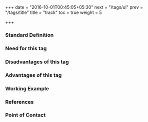 +++
date = "2016-10-01T00:45:05+05:30"
next = "/tags/ul"
prev = "/tags/title"
title = "track"
toc = true
weight = 5

+++

<h3>Standard Definition</h3>

<h3>Need for this tag</h3>

<h3>Disadvantages of this tag</h3>

<h3>Advantages of this tag</h3>

<h3>Working Example</h3>

<h3>References</h3>

<h3>Point of Contact</h3>
